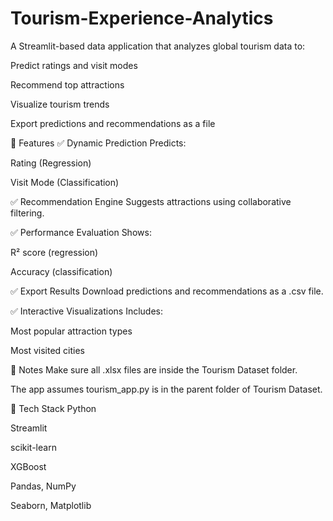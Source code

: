 # Tourism-Experience-Analytics

A Streamlit-based data application that analyzes global tourism data to:

Predict ratings and visit modes

Recommend top attractions

Visualize tourism trends

Export predictions and recommendations as a file

🚀 Features
✅ Dynamic Prediction
Predicts:

Rating (Regression)

Visit Mode (Classification)

✅ Recommendation Engine
Suggests attractions using collaborative filtering.

✅ Performance Evaluation
Shows:

R² score (regression)

Accuracy (classification)

✅ Export Results
Download predictions and recommendations as a .csv file.

✅ Interactive Visualizations
Includes:

Most popular attraction types

Most visited cities




📌 Notes
Make sure all .xlsx files are inside the Tourism Dataset folder.

The app assumes tourism_app.py is in the parent folder of Tourism Dataset.

🧠 Tech Stack
Python

Streamlit

scikit-learn

XGBoost

Pandas, NumPy

Seaborn, Matplotlib




